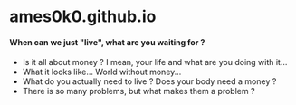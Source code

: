 # ames0k0.github.io
#### When can we just "live", what are you waiting for ?
- Is it all about money ? I mean, your life and what are you doing with it...
- What it looks like... World without money...
- What do you actually need to live ? Does your body need a money ?
- There is so many problems, but what makes them a problem ?
# 
